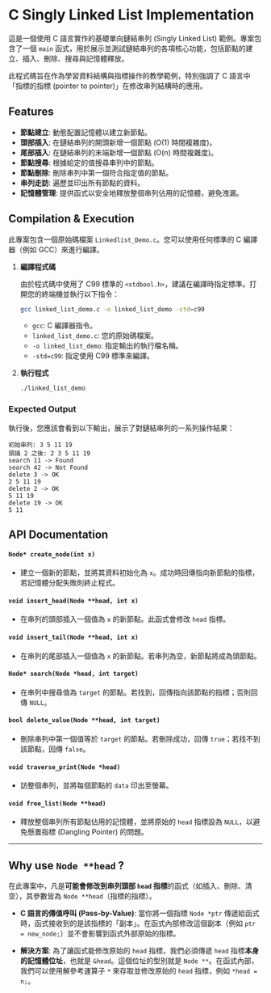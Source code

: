 # C Singly Linked List Implementation

這是一個使用 C 語言實作的基礎單向鏈結串列 (Singly Linked List) 範例。專案包含了一個 `main` 函式，用於展示並測試鏈結串列的各項核心功能，包括節點的建立、插入、刪除、搜尋與記憶體釋放。

此程式碼旨在作為學習資料結構與指標操作的教學範例，特別強調了 C 語言中「指標的指標 (pointer to pointer)」在修改串列結構時的應用。

## Features

  - **節點建立**: 動態配置記憶體以建立新節點。
  - **頭部插入**: 在鏈結串列的開頭新增一個節點 (O(1) 時間複雜度)。
  - **尾部插入**: 在鏈結串列的末端新增一個節點 (O(n) 時間複雜度)。
  - **節點搜尋**: 根據給定的值搜尋串列中的節點。
  - **節點刪除**: 刪除串列中第一個符合指定值的節點。
  - **串列走訪**: 遍歷並印出所有節點的資料。
  - **記憶體管理**: 提供函式以安全地釋放整個串列佔用的記憶體，避免洩漏。

## Compilation & Execution

此專案包含一個原始碼檔案 `Linkedlist_Demo.c`。您可以使用任何標準的 C 編譯器（例如 GCC）來進行編譯。

1.  **編譯程式碼**

    由於程式碼中使用了 C99 標準的 `<stdbool.h>`，建議在編譯時指定標準。打開您的終端機並執行以下指令：

    ```bash
    gcc linked_list_demo.c -o linked_list_demo -std=c99
    ```

      - `gcc`: C 編譯器指令。
      - `linked_list_demo.c`: 您的原始碼檔案。
      - `-o linked_list_demo`: 指定輸出的執行檔名稱。
      - `-std=c99`: 指定使用 C99 標準來編譯。

2.  **執行程式**

    ```bash
    ./linked_list_demo
    ```

### Expected Output

執行後，您應該會看到以下輸出，展示了對鏈結串列的一系列操作結果：

```
初始串列: 3 5 11 19 
頭插 2 之後: 2 3 5 11 19 
search 11 -> Found
search 42 -> Not Found
delete 3 -> OK
2 5 11 19 
delete 2 -> OK
5 11 19 
delete 19 -> OK
5 11 
```

## API Documentation

#### `Node* create_node(int x)`

- 建立一個新的節點，並將其資料初始化為 `x`。成功時回傳指向新節點的指標，若記憶體分配失敗則終止程式。

#### `void insert_head(Node **head, int x)`

- 在串列的頭部插入一個值為 `x` 的新節點。此函式會修改 `head` 指標。

#### `void insert_tail(Node **head, int x)`

- 在串列的尾部插入一個值為 `x` 的新節點。若串列為空，新節點將成為頭節點。

#### `Node* search(Node *head, int target)`

- 在串列中搜尋值為 `target` 的節點。若找到，回傳指向該節點的指標；否則回傳 `NULL`。

#### `bool delete_value(Node **head, int target)`

- 刪除串列中第一個值等於 `target` 的節點。若刪除成功，回傳 `true`；若找不到該節點，回傳 `false`。

#### `void traverse_print(Node *head)`

- 訪整個串列，並將每個節點的 `data` 印出至螢幕。

#### `void free_list(Node **head)`

- 釋放整個串列所有節點佔用的記憶體，並將原始的 `head` 指標設為 `NULL`，以避免懸置指標 (Dangling Pointer) 的問題。

-----

## Why use `Node **head` ?

在此專案中，凡是**可能會修改到串列頭部 `head` 指標**的函式（如插入、刪除、清空），其參數皆為 `Node **head`（指標的指標）。

  - **C 語言的傳值呼叫 (Pass-by-Value)**: 當你將一個指標 `Node *ptr` 傳遞給函式時，函式接收到的是該指標的「副本」。在函式內部修改這個副本（例如 `ptr = new_node;`）並不會影響到函式外部原始的指標。

  - **解決方案**: 為了讓函式能修改原始的 `head` 指標，我們必須傳遞 `head` 指標**本身的記憶體位址**，也就是 `&head`。這個位址的型別就是 `Node **`。在函式內部，我們可以使用解參考運算子 `*` 來存取並修改原始的 `head` 指標，例如 `*head = n;`。
